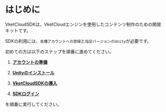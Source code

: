 
# はじめに
  
VketCloudSDKは、VketCloudエンジンを使用したコンテンツ制作のための開発キットです。  
  
SDKの利用には、`各種アカウントへの登録`と`指定バージョンのUnity`が必要です。  
  
初めての方は以下のステップを順番に進めてください。

1. **[アカウントの準備](AboutVketCloudSDK/SetupAccount.md)**

2. **[Unityのインストール](AboutVketCloudSDK/OperatingEnvironment.md)**

3. **[VketCloudSDKの導入](AboutVketCloudSDK/SetupSDK_external.md)**

4. **[SDKログイン](AboutVketCloudSDK/LoginSDK.md)**

を順番に実行してください。